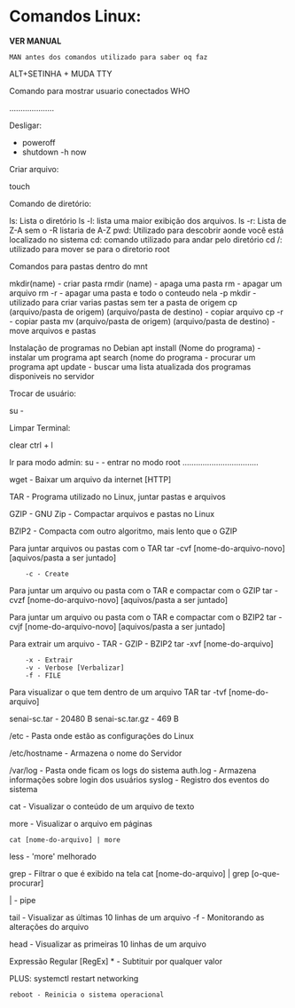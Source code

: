 # Comandos Linux:

**VER MANUAL**
```
MAN antes dos comandos utilizado para saber oq faz
```

ALT+SETINHA + MUDA TTY

Comando para mostrar usuario conectados
WHO

....................

Desligar:

- poweroff
- shutdown -h now

Criar arquivo:

touch <nome-do-arquivo>

Comando de diretório:

ls: Lista o diretório
ls -l: lista uma maior exibição dos arquivos.
ls -r: Lista de Z-A sem o -R listaria de A-Z
pwd: Utilizado para descobrir aonde você está localizado no sistema
cd: comando utilizado para andar pelo diretório
cd /: utilizado para mover se para o diretorio root

Comandos para pastas dentro do mnt

mkdir(name) - criar pasta 
rmdir (name) - apaga uma pasta
rm - apagar um arquivo 
 rm -r - apagar uma pasta e todo o conteudo nela
 -p mkdir - utilizado para criar varias pastas sem ter a pasta de origem 
 cp (arquivo/pasta de origem) (arquivo/pasta de destino) - copiar arquivo 
 cp -r - copiar pasta
 mv (arquivo/pasta de origem) (arquivo/pasta de destino) - move arquivos e pastas 
 
 Instalação de programas no Debian 
 apt install (Nome do programa) - instalar um programa
 apt search (nome do programa - procurar um programa 
 apt update - buscar uma lista atualizada dos programas disponiveis no servidor

Trocar de usuário: 

su - 

Limpar Terminal: 

clear 
ctrl + l 

Ir para modo admin: 
su - - entrar no modo root
..................................

wget - Baixar um arquivo da internet [HTTP]

TAR - Programa utilizado no Linux, juntar pastas e arquivos

GZIP - GNU Zip - Compactar arquivos e pastas no Linux

BZIP2 - Compacta com outro algoritmo, mais lento que o GZIP

Para juntar arquivos ou pastas com o TAR
    tar -cvf [nome-do-arquivo-novo] [aquivos/pasta a ser juntado]

        -c - Create

Para juntar um arquivo ou pasta com o TAR e compactar com o GZIP
    tar -cvzf [nome-do-arquivo-novo] [aquivos/pasta a ser juntado]

Para juntar um arquivo ou pasta com o TAR e compactar com o BZIP2
    tar -cvjf [nome-do-arquivo-novo] [aquivos/pasta a ser juntado]

Para extrair um arquivo - TAR - GZIP - BZIP2
    tar -xvf [nome-do-arquivo]

        -x - Extrair
        -v - Verbose [Verbalizar]
        -f - FILE

Para visualizar o que tem dentro de um arquivo TAR 
    tar -tvf [nome-do-arquivo]

senai-sc.tar - 20480 B
senai-sc.tar.gz - 469 B

/etc - Pasta onde estão as configurações do Linux

/etc/hostname - Armazena o nome do Servidor

/var/log - Pasta onde ficam os logs do sistema
        auth.log - Armazena informações sobre login dos usuários
        syslog - Registro dos eventos do sistema

cat - Visualizar o conteúdo de um arquivo de texto

more - Visualizar o arquivo em páginas

    cat [nome-do-arquivo] | more

less - 'more' melhorado

grep - Filtrar o que é exibido na tela
    cat [nome-do-arquivo] | grep [o-que-procurar]

| - pipe

tail - Visualizar as últimas 10 linhas de um arquivo
        -f - Monitorando as alterações do arquivo

head - Visualizar as primeiras 10 linhas de um arquivo

Expressão Regular [RegEx]
    * - Subtituir por qualquer valor


PLUS:
    systemctl restart networking

    reboot - Reinicia o sistema operacional

